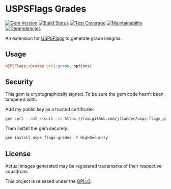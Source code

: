 # USPSFlags Grades

[![Gem Version](https://img.shields.io/gem/v/usps_flags-grades.svg)](https://rubygems.org/gems/usps_flags-grades)
[![Build Status](https://travis-ci.org/jfiander/usps-flags_grades.svg)](https://travis-ci.org/jfiander/usps-flags_grades)
[![Test Coverage](https://api.codeclimate.com/v1/badges/760b824f0edac3316a11/test_coverage)](https://codeclimate.com/github/jfiander/usps-flags_grades/test_coverage)
[![Maintainability](https://api.codeclimate.com/v1/badges/760b824f0edac3316a11/maintainability)](https://codeclimate.com/github/jfiander/usps-flags_grades/maintainability)
[![Dependencies](https://img.shields.io/gemnasium/jfiander/usps-flags_grades.svg)](https://gemnasium.com/github.com/jfiander/usps-flags_grades)

An extension for [USPSFlags](https://github.com/jfiander/usps-flags) to generate grade insignia.

## Usage

```ruby
USPSFlags::Grades.get(:grade, options)
```

## Security

This gem is cryptographically signed. To be sure the gem code hasn’t been
tampered with:

Add my public key as a trusted certificate:

```sh
gem cert --add <(curl -Ls https://raw.github.com/jfiander/usps-flags_grades/master/certs/jfiander.pem)
```

Then install the gem securely:

```sh
gem install usps_flags-grades -P HighSecurity
```

## License

Actual images generated may be registered trademarks of their
respective squadrons.

This project is released under the
[GPLv3](https://raw.github.com/jfiander/usps-flags-grades/master/LICENSE).
